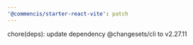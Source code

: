 ```yaml
---
'@commencis/starter-react-vite': patch
---
```


chore(deps): update dependency @changesets/cli to v2.27.11
